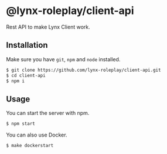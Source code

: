 # @lynx-roleplay/client-api
Rest API to make Lynx Client work.

## Installation

Make sure you have `git`, `npm` and `node` installed.

```bash
$ git clone https://github.com/lynx-roleplay/client-api.git
$ cd client-api
$ npm i
```

## Usage

You can start the server with npm.

```bash
$ npm start
```

You can also use Docker.

```bash
$ make dockerstart
```